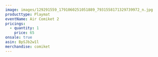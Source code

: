 ```yaml
---
image: images/129291559_1791060251051889_7931558171329739972_n.jpg
producttype: Playmat
eventName: Air Comiket 2
pricings:
  - quantity: 1
    price: 65
onsale: true
asin: BpSJb2w1l
merchandise: comiket
---
```

